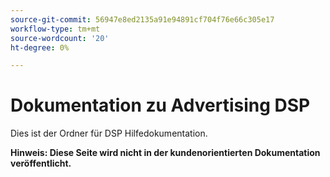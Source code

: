 ```yaml
---
source-git-commit: 56947e8ed2135a91e94891cf704f76e66c305e17
workflow-type: tm+mt
source-wordcount: '20'
ht-degree: 0%

---
```

# Dokumentation zu Advertising DSP

Dies ist der Ordner für DSP Hilfedokumentation.

**Hinweis: Diese Seite wird nicht in der kundenorientierten Dokumentation veröffentlicht.**
